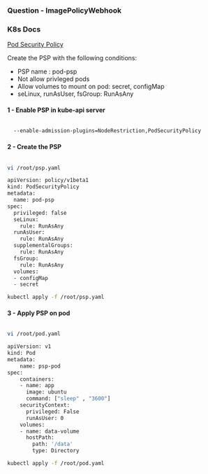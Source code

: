 ### Question - ImagePolicyWebhook

### K8s Docs

[Pod Security Policy](https://kubernetes.io/docs/concepts/policy/pod-security-policy/)

Create the PSP with the following conditions:

- PSP name : pod-psp
- Not allow privleged pods
- Allow volumes to mount on pod: secret, configMap
- seLinux, runAsUser, fsGroup: RunAsAny

#### 1 - Enable PSP in kube-api server

```sh

  --enable-admission-plugins=NodeRestriction,PodSecurityPolicy

```

#### 2 - Create the PSP

```sh

vi /root/psp.yaml

apiVersion: policy/v1beta1
kind: PodSecurityPolicy
metadata:
  name: pod-psp
spec:
  privileged: false
  seLinux:
    rule: RunAsAny
  runAsUser:
    rule: RunAsAny
  supplementalGroups:
    rule: RunAsAny
  fsGroup:
    rule: RunAsAny
  volumes:
  - configMap
  - secret

kubectl apply -f /root/psp.yaml

```

#### 3 - Apply PSP on pod

```sh

vi /root/pod.yaml

apiVersion: v1
kind: Pod
metadata:
    name: psp-pod
spec:
    containers:
    - name: app
      image: ubuntu
      command: ["sleep" , "3600"]
    securityContext:
      privileged: False
      runAsUser: 0
    volumes:
    - name: data-volume
      hostPath:
        path: '/data'
        type: Directory

kubectl apply -f /root/pod.yaml

```
